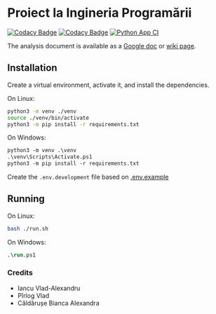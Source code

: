 # Proiect la Ingineria Programării

[![Codacy Badge](https://app.codacy.com/project/badge/Grade/44ab142848964c028d383f22cee1fac8)](https://www.codacy.com/gh/vlad-iancu/proiect-ip/dashboard?utm_source=github.com&amp;utm_medium=referral&amp;utm_content=vlad-iancu/proiect-ip&amp;utm_campaign=Badge_Grade)
[![Codacy Badge](https://app.codacy.com/project/badge/Coverage/44ab142848964c028d383f22cee1fac8)](https://www.codacy.com/gh/vlad-iancu/proiect-ip/dashboard?utm_source=github.com&utm_medium=referral&utm_content=vlad-iancu/proiect-ip&utm_campaign=Badge_Coverage)
[![Python App CI](https://github.com/vlad-iancu/proiect-ip/actions/workflows/python-ci-cd.yml/badge.svg)](https://github.com/vlad-iancu/proiect-ip/actions/workflows/python-ci-cd.yml)

The analysis document is available as a [Google doc](https://docs.google.com/document/d/1KtePg9fmZ59uIG8FJhn2GZwhKpW8EyXxKmb-0Vsasnw/edit?usp=sharing) or [wiki page](https://github.com/vlad-iancu/proiect-ip/wiki/Document-de-analiz%C4%83-a-cerin%C8%9Belor-clientului:-Smart-Coffee-Maker).

## Installation

Create a virtual environment, activate it, and install the dependencies.

On Linux:
```bash
python3 -m venv ./venv
source ./venv/bin/activate
python3 -m pip install -r requirements.txt
```

On Windows:
```ps
python3 -m venv .\venv
.\venv\Scripts\Activate.ps1
python3 -m pip install -r requirements.txt
```

Create the `.env.development` file based on [.env.example](.env.example)

## Running

On Linux:
```bash
bash ./run.sh
```

On Windows:
```ps
.\run.ps1
```

### Credits
* Iancu Vlad-Alexandru
* Pîrlog Vlad
* Căldărușe Bianca Alexandra
